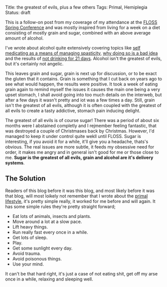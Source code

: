 Title: the greatest of evils, plus a few others
Tags: Primal, Hemiplegia
Status: draft

This is a follow-on post from my coverage of my attendance at the [FLOSS Spring Conference]({filename}/articles/floss_2014_1.md) and was mostly inspired from living for a week on a diet consisting of mostly grain and sugar, combined with an above average amount of alcohol.

I've wrote about alcohol quite extensively covering topics like [self medicating as a means of managing spasticity]({filename}/articles/spasticity.md), [why doing so is a bad idea]({filename}/articles/guest_post_cp_teens_uk.md) and the results of [not drinking for 21 days]({filename}/articles/21_days_no_alcohol.md). Alcohol isn't the greatest of evils, but it's certainly not angelic.

This leaves grain and sugar, grain is next up for discussion, or to be exact the gluten that it contains. Grain is something that I cut back on years ago to see what would happen, the results were positive. It took a week of eating grain again to remind myself the issues it causes the main one being a very upset stomach, I shall avoid going into too much details on the interweb, but after a few days it wasn't pretty and iot was a few times a day. Still, grain isn't the greatest of all evils, although it is often coupled with the greatest of all evils to create a tasty addictive, stomach pain inducing delight.

The greatest of all evils is of course sugar! There was a period of about six months were I abstained completly and I rejmember feeling fantastic, that was destroyed a couple of Christmases back by Christmas. However, I'd managed to keep it under control quite wekll until FLOSS. Sugar is interesting, if you avoid it for a while, it'll give you a headache, thats's obvious. The real issues are more subtle, it feeds my obsessive need for order, it makes me angry and in general isn't good for me or those close to me. **Sugar is the greatest of all evils, grain and alcohol are it's delivery systems**.

## The Solution

Readers of this blog before it was this blog, and most likely before it was that blog, will most loikely not remember that I wrote about the [primal lifestyle](http://www.marksdailyapple.com/definitive-guide-primal-blueprint), it's pretty simple really, it worked for me before and will again. It has some simple rules they're pretty straight forward;

* Eat lots of animals, insects and plants.
* Move around a lot at a slow pace.
* Lift heavy things.
* Run really fast every once in a while.
* Get lots of sleep.
* Play.
* Get some sunlight every day.
* Avoid trauma.
* Avoid poisonous things.
* Use your mind.

It can't be that hard right, it's just a case of not eating shit, get off my arse once in a while, relaxing and sleeping well. 

